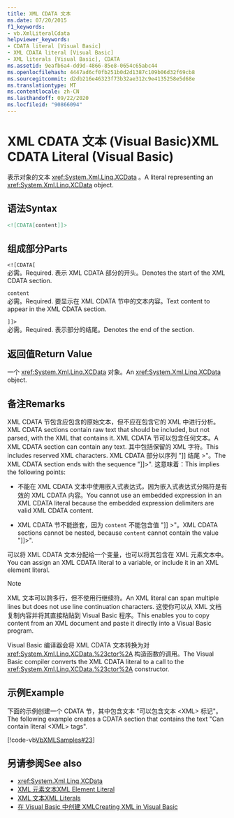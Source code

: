 ```yaml
---
title: XML CDATA 文本
ms.date: 07/20/2015
f1_keywords:
- vb.XmlLiteralCdata
helpviewer_keywords:
- CDATA literal [Visual Basic]
- XML CDATA literal [Visual Basic]
- XML literals [Visual Basic], CDATA
ms.assetid: 9eafb6a4-dd9d-4866-85e8-0654c65abc44
ms.openlocfilehash: 4447ad6cf0fb251b0d2d1387c109b06d32f69cb8
ms.sourcegitcommit: d2db216e46323f73b32ae312c9e4135258e5d68e
ms.translationtype: MT
ms.contentlocale: zh-CN
ms.lasthandoff: 09/22/2020
ms.locfileid: "90866094"
---
```

# <a name="xml-cdata-literal-visual-basic"></a><span data-ttu-id="7339a-102">XML CDATA 文本 (Visual Basic)</span><span class="sxs-lookup"><span data-stu-id="7339a-102">XML CDATA Literal (Visual Basic)</span></span>

<span data-ttu-id="7339a-103">表示对象的文本 <xref:System.Xml.Linq.XCData> 。</span><span class="sxs-lookup"><span data-stu-id="7339a-103">A literal representing an <xref:System.Xml.Linq.XCData> object.</span></span>  
  
## <a name="syntax"></a><span data-ttu-id="7339a-104">语法</span><span class="sxs-lookup"><span data-stu-id="7339a-104">Syntax</span></span>  
  
```xml  
<![CDATA[content]]>  
```  
  
## <a name="parts"></a><span data-ttu-id="7339a-105">组成部分</span><span class="sxs-lookup"><span data-stu-id="7339a-105">Parts</span></span>  

 `<![CDATA[`  
 <span data-ttu-id="7339a-106">必需。</span><span class="sxs-lookup"><span data-stu-id="7339a-106">Required.</span></span> <span data-ttu-id="7339a-107">表示 XML CDATA 部分的开头。</span><span class="sxs-lookup"><span data-stu-id="7339a-107">Denotes the start of the XML CDATA section.</span></span>  
  
 `content`  
 <span data-ttu-id="7339a-108">必需。</span><span class="sxs-lookup"><span data-stu-id="7339a-108">Required.</span></span> <span data-ttu-id="7339a-109">要显示在 XML CDATA 节中的文本内容。</span><span class="sxs-lookup"><span data-stu-id="7339a-109">Text content to appear in the XML CDATA section.</span></span>  
  
 `]]>`  
 <span data-ttu-id="7339a-110">必需。</span><span class="sxs-lookup"><span data-stu-id="7339a-110">Required.</span></span> <span data-ttu-id="7339a-111">表示部分的结尾。</span><span class="sxs-lookup"><span data-stu-id="7339a-111">Denotes the end of the section.</span></span>  
  
## <a name="return-value"></a><span data-ttu-id="7339a-112">返回值</span><span class="sxs-lookup"><span data-stu-id="7339a-112">Return Value</span></span>  

 <span data-ttu-id="7339a-113">一个 <xref:System.Xml.Linq.XCData> 对象。</span><span class="sxs-lookup"><span data-stu-id="7339a-113">An <xref:System.Xml.Linq.XCData> object.</span></span>  
  
## <a name="remarks"></a><span data-ttu-id="7339a-114">备注</span><span class="sxs-lookup"><span data-stu-id="7339a-114">Remarks</span></span>  

 <span data-ttu-id="7339a-115">XML CDATA 节包含应包含的原始文本，但不应在包含它的 XML 中进行分析。</span><span class="sxs-lookup"><span data-stu-id="7339a-115">XML CDATA sections contain raw text that should be included, but not parsed, with the XML that contains it.</span></span> <span data-ttu-id="7339a-116">XML CDATA 节可以包含任何文本。</span><span class="sxs-lookup"><span data-stu-id="7339a-116">A XML CDATA section can contain any text.</span></span> <span data-ttu-id="7339a-117">其中包括保留的 XML 字符。</span><span class="sxs-lookup"><span data-stu-id="7339a-117">This includes reserved XML characters.</span></span> <span data-ttu-id="7339a-118">XML CDATA 部分以序列 "]] 结尾 >"。</span><span class="sxs-lookup"><span data-stu-id="7339a-118">The XML CDATA section ends with the sequence "]]>".</span></span> <span data-ttu-id="7339a-119">这意味着：</span><span class="sxs-lookup"><span data-stu-id="7339a-119">This implies the following points:</span></span>  
  
- <span data-ttu-id="7339a-120">不能在 XML CDATA 文本中使用嵌入式表达式，因为嵌入式表达式分隔符是有效的 XML CDATA 内容。</span><span class="sxs-lookup"><span data-stu-id="7339a-120">You cannot use an embedded expression in an XML CDATA literal because the embedded expression delimiters are valid XML CDATA content.</span></span>  
  
- <span data-ttu-id="7339a-121">XML CDATA 节不能嵌套，因为 `content` 不能包含值 "]] >"。</span><span class="sxs-lookup"><span data-stu-id="7339a-121">XML CDATA sections cannot be nested, because `content` cannot contain the value "]]>".</span></span>  
  
 <span data-ttu-id="7339a-122">可以将 XML CDATA 文本分配给一个变量，也可以将其包含在 XML 元素文本中。</span><span class="sxs-lookup"><span data-stu-id="7339a-122">You can assign an XML CDATA literal to a variable, or include it in an XML element literal.</span></span>  
  
> [!NOTE]
> <span data-ttu-id="7339a-123">XML 文本可以跨多行，但不使用行继续符。</span><span class="sxs-lookup"><span data-stu-id="7339a-123">An XML literal can span multiple lines but does not use line continuation characters.</span></span> <span data-ttu-id="7339a-124">这使你可以从 XML 文档复制内容并将其直接粘贴到 Visual Basic 程序。</span><span class="sxs-lookup"><span data-stu-id="7339a-124">This enables you to copy content from an XML document and paste it directly into a Visual Basic program.</span></span>  
  
 <span data-ttu-id="7339a-125">Visual Basic 编译器会将 XML CDATA 文本转换为对 <xref:System.Xml.Linq.XCData.%23ctor%2A> 构造函数的调用。</span><span class="sxs-lookup"><span data-stu-id="7339a-125">The Visual Basic compiler converts the XML CDATA literal to a call to the <xref:System.Xml.Linq.XCData.%23ctor%2A> constructor.</span></span>  
  
## <a name="example"></a><span data-ttu-id="7339a-126">示例</span><span class="sxs-lookup"><span data-stu-id="7339a-126">Example</span></span>  

 <span data-ttu-id="7339a-127">下面的示例创建一个 CDATA 节，其中包含文本 "可以包含文本 \<XML> 标记"。</span><span class="sxs-lookup"><span data-stu-id="7339a-127">The following example creates a CDATA section that contains the text "Can contain literal \<XML> tags".</span></span>  
  
 [!code-vb[VbXMLSamples#23](~/samples/snippets/visualbasic/VS_Snippets_VBCSharp/VbXMLSamples/VB/XMLSamples11.vb#23)]  
  
## <a name="see-also"></a><span data-ttu-id="7339a-128">另请参阅</span><span class="sxs-lookup"><span data-stu-id="7339a-128">See also</span></span>

- <xref:System.Xml.Linq.XCData>
- [<span data-ttu-id="7339a-129">XML 元素文本</span><span class="sxs-lookup"><span data-stu-id="7339a-129">XML Element Literal</span></span>](xml-element-literal.md)
- [<span data-ttu-id="7339a-130">XML 文本</span><span class="sxs-lookup"><span data-stu-id="7339a-130">XML Literals</span></span>](index.md)
- [<span data-ttu-id="7339a-131">在 Visual Basic 中创建 XML</span><span class="sxs-lookup"><span data-stu-id="7339a-131">Creating XML in Visual Basic</span></span>](../../programming-guide/language-features/xml/creating-xml.md)
